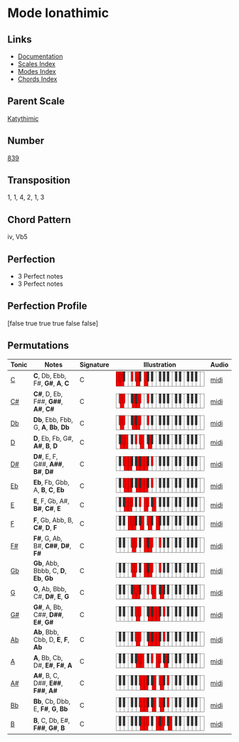 # Mode Ionathimic

## Links

- [Documentation](README.md)
- [Scales Index](Scales.md)
- [Modes Index](Modes.md)
- [Chords Index](Chords.md)

## Parent Scale

[Katythimic](ScaleKatythimic.md)

## Number

[839](https://ianring.com/musictheory/scales/839)

## Transposition

1, 1, 4, 2, 1, 3

## Chord Pattern

iv, Vb5

## Perfection

- 3 Perfect notes
- 3 Perfect notes

## Perfection Profile

[false true true true false false]

## Permutations

| Tonic | Notes | Signature | Illustration | Audio |
|-------|-------|-----------|--------------|-------|
| [C](ModeCNaturalIonathimic.md) | **C**, Db, Ebb, F#, **G#**, **A**, **C** | C | ![CNaturalIonathimic](ModeCNaturalIonathimic.png) | [midi](https://github.com/edipermadi/music/blob/main/docs/ModeCNaturalIonathimic.mid?raw=true) |
| [C#](ModeCSharpIonathimic.md) | **C#**, D, Eb, F##, **G##**, **A#**, **C#** | C | ![CSharpIonathimic](ModeCSharpIonathimic.png) | [midi](https://github.com/edipermadi/music/blob/main/docs/ModeCSharpIonathimic.mid?raw=true) |
| [Db](ModeDFlatIonathimic.md) | **Db**, Ebb, Fbb, G, **A**, **Bb**, **Db** | C | ![DFlatIonathimic](ModeDFlatIonathimic.png) | [midi](https://github.com/edipermadi/music/blob/main/docs/ModeDFlatIonathimic.mid?raw=true) |
| [D](ModeDNaturalIonathimic.md) | **D**, Eb, Fb, G#, **A#**, **B**, **D** | C | ![DNaturalIonathimic](ModeDNaturalIonathimic.png) | [midi](https://github.com/edipermadi/music/blob/main/docs/ModeDNaturalIonathimic.mid?raw=true) |
| [D#](ModeDSharpIonathimic.md) | **D#**, E, F, G##, **A##**, **B#**, **D#** | C | ![DSharpIonathimic](ModeDSharpIonathimic.png) | [midi](https://github.com/edipermadi/music/blob/main/docs/ModeDSharpIonathimic.mid?raw=true) |
| [Eb](ModeEFlatIonathimic.md) | **Eb**, Fb, Gbb, A, **B**, **C**, **Eb** | C | ![EFlatIonathimic](ModeEFlatIonathimic.png) | [midi](https://github.com/edipermadi/music/blob/main/docs/ModeEFlatIonathimic.mid?raw=true) |
| [E](ModeENaturalIonathimic.md) | **E**, F, Gb, A#, **B#**, **C#**, **E** | C | ![ENaturalIonathimic](ModeENaturalIonathimic.png) | [midi](https://github.com/edipermadi/music/blob/main/docs/ModeENaturalIonathimic.mid?raw=true) |
| [F](ModeFNaturalIonathimic.md) | **F**, Gb, Abb, B, **C#**, **D**, **F** | C | ![FNaturalIonathimic](ModeFNaturalIonathimic.png) | [midi](https://github.com/edipermadi/music/blob/main/docs/ModeFNaturalIonathimic.mid?raw=true) |
| [F#](ModeFSharpIonathimic.md) | **F#**, G, Ab, B#, **C##**, **D#**, **F#** | C | ![FSharpIonathimic](ModeFSharpIonathimic.png) | [midi](https://github.com/edipermadi/music/blob/main/docs/ModeFSharpIonathimic.mid?raw=true) |
| [Gb](ModeGFlatIonathimic.md) | **Gb**, Abb, Bbbb, C, **D**, **Eb**, **Gb** | C | ![GFlatIonathimic](ModeGFlatIonathimic.png) | [midi](https://github.com/edipermadi/music/blob/main/docs/ModeGFlatIonathimic.mid?raw=true) |
| [G](ModeGNaturalIonathimic.md) | **G**, Ab, Bbb, C#, **D#**, **E**, **G** | C | ![GNaturalIonathimic](ModeGNaturalIonathimic.png) | [midi](https://github.com/edipermadi/music/blob/main/docs/ModeGNaturalIonathimic.mid?raw=true) |
| [G#](ModeGSharpIonathimic.md) | **G#**, A, Bb, C##, **D##**, **E#**, **G#** | C | ![GSharpIonathimic](ModeGSharpIonathimic.png) | [midi](https://github.com/edipermadi/music/blob/main/docs/ModeGSharpIonathimic.mid?raw=true) |
| [Ab](ModeAFlatIonathimic.md) | **Ab**, Bbb, Cbb, D, **E**, **F**, **Ab** | C | ![AFlatIonathimic](ModeAFlatIonathimic.png) | [midi](https://github.com/edipermadi/music/blob/main/docs/ModeAFlatIonathimic.mid?raw=true) |
| [A](ModeANaturalIonathimic.md) | **A**, Bb, Cb, D#, **E#**, **F#**, **A** | C | ![ANaturalIonathimic](ModeANaturalIonathimic.png) | [midi](https://github.com/edipermadi/music/blob/main/docs/ModeANaturalIonathimic.mid?raw=true) |
| [A#](ModeASharpIonathimic.md) | **A#**, B, C, D##, **E##**, **F##**, **A#** | C | ![ASharpIonathimic](ModeASharpIonathimic.png) | [midi](https://github.com/edipermadi/music/blob/main/docs/ModeASharpIonathimic.mid?raw=true) |
| [Bb](ModeBFlatIonathimic.md) | **Bb**, Cb, Dbb, E, **F#**, **G**, **Bb** | C | ![BFlatIonathimic](ModeBFlatIonathimic.png) | [midi](https://github.com/edipermadi/music/blob/main/docs/ModeBFlatIonathimic.mid?raw=true) |
| [B](ModeBNaturalIonathimic.md) | **B**, C, Db, E#, **F##**, **G#**, **B** | C | ![BNaturalIonathimic](ModeBNaturalIonathimic.png) | [midi](https://github.com/edipermadi/music/blob/main/docs/ModeBNaturalIonathimic.mid?raw=true) |
